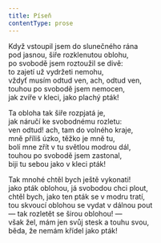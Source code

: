 ```yaml
---
title: Píseň
contentType: prose
---
```


Když vstoupil jsem do slunečného rána  
pod jasnou, šiře rozklenutou oblohu,  
po svobodě jsem roztoužil se divě:  
to zajetí už vydržeti nemohu,  
vždyť musím odtud ven, ach, odtud ven,  
touhou po svobodě jsem nemocen,  
jak zvíře v kleci, jako plachý pták!

Ta obloha tak šiře rozpjatá je,  
jak náručí ke svobodnému rozletu:  
ven odtud! ach, tam do volného kraje,  
mně příliš úzko, těžko je mně tu,  
bolí mne zřít v tu světlou modrou dál,  
touhou po svobodě jsem zastonal,  
biji tu sebou jako v kleci pták!

Tak mnohé chtěl bych ještě vykonati!  
jako pták oblohou, já svobodou chci plout,  
chtěl bych, jako ten pták se v modru tratí,  
tou skvoucí oblohou se vydat v dálnou pout  
— tak rozletět se širou oblohou! —  
však žel, mám jen svůj stesk a touhu svou,  
běda, že nemám křídel jako pták!

